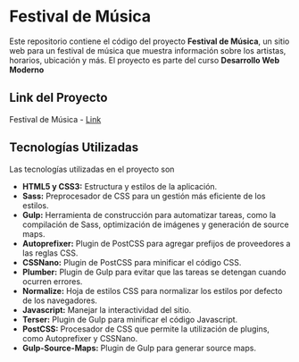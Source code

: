 # Festival de Música

Este repositorio contiene el código del proyecto **Festival de Música**, un sitio web para un festival de música que muestra información sobre los artistas, horarios, ubicación y más. El proyecto es parte del curso **Desarrollo Web Moderno**

## Link del Proyecto
Festival de Música - [Link](https://festival-musica-rkamey.netlify.app/)

## Tecnologías Utilizadas

Las tecnologías utilizadas en el proyecto son

- **HTML5 y CSS3:** Estructura y estilos de la aplicación.
- **Sass:** Preprocesador de CSS para un gestión más eficiente de los estilos.
- **Gulp:** Herramienta de construcción para automatizar tareas, como la compilación de Sass, optimización de imágenes y generación de source maps.
- **Autoprefixer:** Plugin de PostCSS para agregar prefijos de proveedores a las reglas CSS.
- **CSSNano:** Plugin de PostCSS para minificar el código CSS.
- **Plumber:** Plugin de Gulp para evitar que las tareas se detengan cuando ocurren errores.
- **Normalize:** Hoja de estilos CSS para normalizar los estilos por defecto de los navegadores.
- **Javascript:** Manejar la interactividad del sitio.
- **Terser:** Plugin de Gulp para minificar el código Javascript.
- **PostCSS:** Procesador de CSS que permite la utilización de plugins, como Autoprefixer y CSSNano.
- **Gulp-Source-Maps:** Plugin de Gulp para generar source maps.